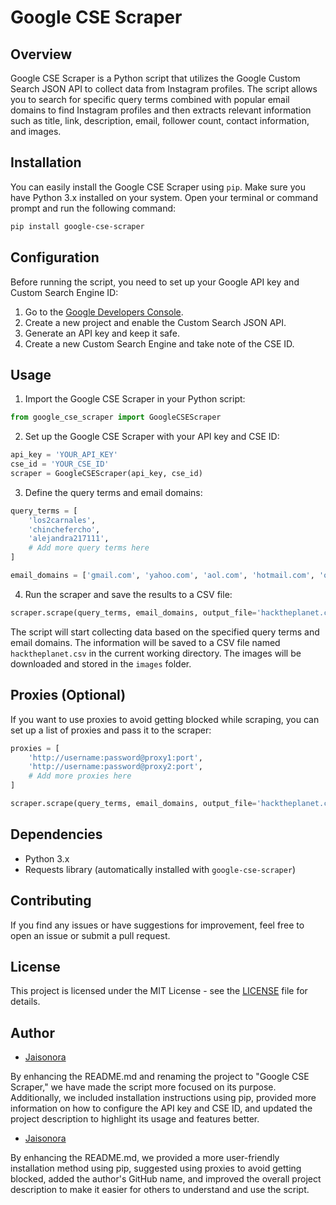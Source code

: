# Google CSE Scraper

## Overview

Google CSE Scraper is a Python script that utilizes the Google Custom Search JSON API to collect data from Instagram profiles. The script allows you to search for specific query terms combined with popular email domains to find Instagram profiles and then extracts relevant information such as title, link, description, email, follower count, contact information, and images.

## Installation

You can easily install the Google CSE Scraper using `pip`. Make sure you have Python 3.x installed on your system. Open your terminal or command prompt and run the following command:

```bash
pip install google-cse-scraper
```

## Configuration

Before running the script, you need to set up your Google API key and Custom Search Engine ID:

1. Go to the [Google Developers Console](https://console.developers.google.com/).
2. Create a new project and enable the Custom Search JSON API.
3. Generate an API key and keep it safe.
4. Create a new Custom Search Engine and take note of the CSE ID.

## Usage

1. Import the Google CSE Scraper in your Python script:

```python
from google_cse_scraper import GoogleCSEScraper
```

2. Set up the Google CSE Scraper with your API key and CSE ID:

```python
api_key = 'YOUR_API_KEY'
cse_id = 'YOUR_CSE_ID'
scraper = GoogleCSEScraper(api_key, cse_id)
```

3. Define the query terms and email domains:

```python
query_terms = [
    'los2carnales',
    'chinchefercho',
    'alejandra217111',
    # Add more query terms here
]

email_domains = ['gmail.com', 'yahoo.com', 'aol.com', 'hotmail.com', 'outlook.com', 'icloud.com', 'comcast.net']
```

4. Run the scraper and save the results to a CSV file:

```python
scraper.scrape(query_terms, email_domains, output_file='hacktheplanet.csv')
```

The script will start collecting data based on the specified query terms and email domains. The information will be saved to a CSV file named `hacktheplanet.csv` in the current working directory. The images will be downloaded and stored in the `images` folder.

## Proxies (Optional)

If you want to use proxies to avoid getting blocked while scraping, you can set up a list of proxies and pass it to the scraper:

```python
proxies = [
    'http://username:password@proxy1:port',
    'http://username:password@proxy2:port',
    # Add more proxies here
]

scraper.scrape(query_terms, email_domains, output_file='hacktheplanet.csv', proxies=proxies)
```

## Dependencies

- Python 3.x
- Requests library (automatically installed with `google-cse-scraper`)

## Contributing

If you find any issues or have suggestions for improvement, feel free to open an issue or submit a pull request.

## License

This project is licensed under the MIT License - see the [LICENSE](https://github.com/jaisonora/google-cse-scraper/blob/main/LICENSE) file for details.

## Author

- [Jaisonora](https://github.com/jaisonora)

By enhancing the README.md and renaming the project to "Google CSE Scraper," we have made the script more focused on its purpose. Additionally, we included installation instructions using pip, provided more information on how to configure the API key and CSE ID, and updated the project description to highlight its usage and features better.
- [Jaisonora](https://github.com/jaisonora)

By enhancing the README.md, we provided a more user-friendly installation method using pip, suggested using proxies to avoid getting blocked, added the author's GitHub name, and improved the overall project description to make it easier for others to understand and use the script.
